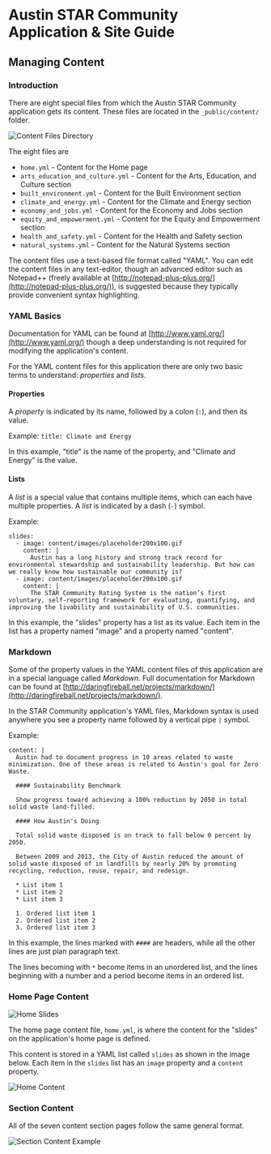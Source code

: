 # Austin STAR Community <br/> Application & Site Guide

## Managing Content

### Introduction

There are eight special files from which the Austin STAR Community application gets its content. These files are located in the `_public/content/` folder.

![Content Files Directory](img/content_files.png)

The eight files are

* `home.yml` - Content for the Home page
* `arts_education_and_culture.yml` - Content for the Arts, Education, and Culture section
* `built_environment.yml` - Content for the Built Environment section
* `climate_and_energy.yml` - Content for the Climate and Energy section
* `economy_and_jobs.yml` - Content for the Economy and Jobs section
* `equity_and_empowerment.yml` - Content for the Equity and Empowerment section
* `health_and_safety.yml` - Content for the Health and Safety section
* `natural_systems.yml` - Content for the Natural Systems section

The content files use a text-based file format called "YAML". You can edit the content files in any text-editor, though an advanced editor such as Notepad++ (freely available at [http://notepad-plus-plus.org/](http://notepad-plus-plus.org/)), is suggested because they typically provide convenient syntax highlighting.

### YAML Basics

Documentation for YAML can be found at [http://www.yaml.org/](http://www.yaml.org/) though a deep understanding is not required for modifying the application's content.

For the YAML content files for this application there are only two basic terms to understand: *properties* and *lists*.

#### Properties

A *property* is indicated by its name, followed by a colon (`:`), and then its value. 

Example: `title: Climate and Energy`

In this example, "title" is the name of the property, and "Climate and Energy" is the value.

#### Lists

A *list* is a special value that contains multiple items, which can each have multiple properties. A *list* is indicated by a dash (`-`) symbol.

Example:

```
slides:
  - image: content/images/placeholder200x100.gif
    content: |
      Austin has a long history and strong track record for environmental stewardship and sustainability leadership. But how can we really know how sustainable our community is?
  - image: content/images/placeholder200x100.gif
    content: |
      The STAR Community Rating System is the nation’s first voluntary, self-reporting framework for evaluating, quantifying, and improving the livability and sustainability of U.S. communities.
```

In this example, the "slides" property has a list as its value. Each item in the list has a property named "image" and a property named "content".

### Markdown

Some of the property values in the YAML content files of this application are in a special language called *Markdown*. Full documentation for Markdown can be found at [http://daringfireball.net/projects/markdown/](http://daringfireball.net/projects/markdown/).

In the STAR Community application's YAML files, Markdown syntax is used anywhere you see a property name followed by a vertical pipe `|` symbol.

Example:

```
content: |
  Austin had to document progress in 10 areas related to waste minimization. One of these areas is related to Austin's goal for Zero Waste.

  #### Sustainability Benchmark

  Show progress toward achieving a 100% reduction by 2050 in total solid waste land-filled.

  #### How Austin's Doing

  Total solid waste disposed is on track to fall below 0 percent by 2050.

  Between 2009 and 2013, the City of Austin reduced the amount of solid waste disposed of in landfills by nearly 20% by promoting recycling, reduction, reuse, repair, and redesign.

  * List item 1
  * List item 2
  * List item 3

  1. Ordered list item 1 
  2. Ordered list item 2 
  3. Ordered list item 3 
```

In this example, the lines marked with `####` are headers, while all the other lines are just plan paragraph text.

The lines becoming with `*` become items in an unordered list, and the lines beginning with a number and a period become items in an ordered list.

### Home Page Content

![Home Slides](img/home_slides.png) 

The home page content file, `home.yml`, is where the content for the "slides" on the application's home page is defined.

This content is stored in a YAML list called `slides` as shown in the image below. Each item in the `slides` list has an `image` property and a `content` property.

![Home Content](img/home_content.png)

### Section Content

All of the seven content section pages follow the same general format.

![Section Content Example](img/section_content_example.png)